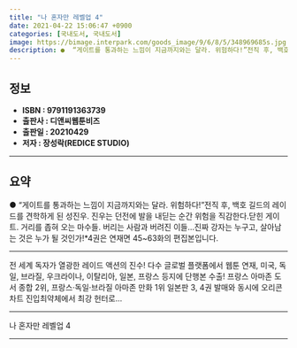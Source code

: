 ```yaml
---
title: "나 혼자만 레벨업 4"
date: 2021-04-22 15:06:47 +0900
categories: [국내도서, 국내도서]
image: https://bimage.interpark.com/goods_image/9/6/8/5/348969685s.jpg
description: ●  “게이트를 통과하는 느낌이 지금까지와는 달라. 위험하다!”전직 후, 백호 길드의 레이드를 견학하게 된 성진우. 진우는 던전에 발을 내딛는 순간 위험을 직감한다.닫힌 게이트. 거리를 좁혀 오는 마수들. 버리는 사람과 버려진 이들…진짜 강자는 누구고, 살아남는 것은 누가 될 것인가!*4권은 연재면 45
---
```


## **정보**

- **ISBN : 9791191363739**
- **출판사 : 디앤씨웹툰비즈**
- **출판일 : 20210429**
- **저자 : 장성락(REDICE STUDIO)**

------



## **요약**

●  “게이트를 통과하는 느낌이 지금까지와는 달라. 위험하다!”전직 후, 백호 길드의 레이드를 견학하게 된 성진우. 진우는 던전에 발을 내딛는 순간 위험을 직감한다.닫힌 게이트. 거리를 좁혀 오는 마수들. 버리는 사람과 버려진 이들…진짜 강자는 누구고, 살아남는 것은 누가 될 것인가!*4권은 연재면 45~63화의 편집본입니다.

------

전 세계 독자가 열광한 레이드 액션의 진수!
다수 글로벌 플랫폼에서 웹툰 연재, 
미국, 독일, 브라질, 우크라이나, 이탈리아, 일본, 프랑스 등지에 단행본 수출! 
프랑스 아마존 도서 종합 2위, 
프랑스·독일·브라질 아마존 만화 1위
일본판 3, 4권 발매와 동시에 오리콘 차트 진입최약체에서 최강 헌터로... 

------


나 혼자만 레벨업 4 

------



